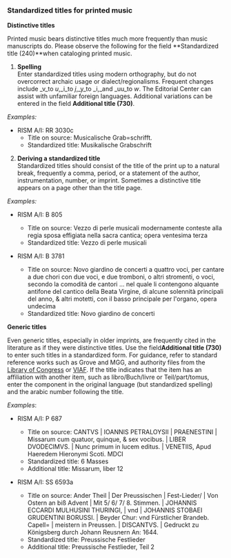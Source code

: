 ### Standardized titles for printed music

**Distinctive titles**

Printed music bears distinctive titles much more frequently than music manuscripts do. Please observe the following for
the field **Standardized title (240)**when cataloging printed music.

1. **Spelling**  
   Enter standardized titles using modern orthography, but do not overcorrect archaic usage or dialect/regionalisms.
   Frequent changes include _v_to _u_,_i_to _j_,_y_to _i,_and _uu_to _w_. The Editorial Center can assist with
   unfamiliar foreign languages. Additional variations can be entered in the field **Additional title (730)**.

_Examples:_

- RISM A/I: RR 3030c
   - Title on source: Musicalische Grab=schrifft.
   - Standardized title: Musikalische Grabschrift

2. **Deriving a standardized title**  
   Standardized titles should consist of the title of the print up to a natural break, frequently a comma, period, or a
   statement of the author, instrumentation, number, or imprint. Sometimes a distinctive title appears on a page other
   than the title page.

_Examples:_

- RISM A/I: B 805
   - Title on source: Vezzo di perle musicali modernamente conteste alla regia sposa effigiata nella sacra cantica; opera
  ventesima terza
   - Standardized title: Vezzo di perle musicali

- RISM A/I: B 3781
   - Title on source: Novo giardino de concerti a quattro voci, per cantare a due chori con due voci, e due tromboni, o altri
stromenti, o voci, secondo la comodità de cantori ... nel quale li contengono alquante antifone del cantico della Beata
Virgine, di alcune solennità principali del anno, & altri motetti, con il basso principale per l'organo, opera
undecima  
   - Standardized title: Novo giardino de concerti

**Generic titles**

Even generic titles, especially in older imprints, are frequently cited in the literature as if they were distinctive
titles. Use the field**Additional title (730)** to enter such titles in a standardized form. For guidance, refer to
standard reference works such as Grove and MGG, and authority files from
the [Library of Congress](http://id.loc.gov/authorities/names.html) or [VIAF](http://www.viaf.org/). If the title
indicates that the item has an affiliation with another item, such as libro/Buch/livre or Teil/part/tomus, enter the
component in the original language (but standardized spelling) and the arabic number following the title.

_Examples_:

- RISM A/I: P 687
   - Title on source: CANTVS | IOANNIS PETRALOYSII | PRAENESTINI | Missarum cum quatuor, quinque, & sex vocibus. | LIBER
DVODECIMVS. | Nunc primum in lucem editus. | VENETIIS, Apud Haeredem Hieronymi Scoti. MDCI  
   - Standardized title: 6 Masses  
   - Additional title: Missarum, liber 12

- RISM A/I: SS 6593a  
   - Title on source: Ander Theil | Der Preussischen | Fest-Lieder/ | Von Ostern an biß Advent | Mit 5/ 6/ 7/ 8. Stimmen. |
JOHANNIS ECCARDI MULHUSINI THURINGI, | vnd | JOHANNIS STOBAEI GRUDENTINI BORUSSI. | Beyder Chur: vnd Fürstlicher
Brandeb. Capell= | meistern in Preussen. | DISCANTVS. | Gedruckt zu Königsberg durch Johann Reusnern An: 1644.  
   - Standardized title: Preussische Festlieder  
   - Additional title: Preussische Festlieder, Teil 2
